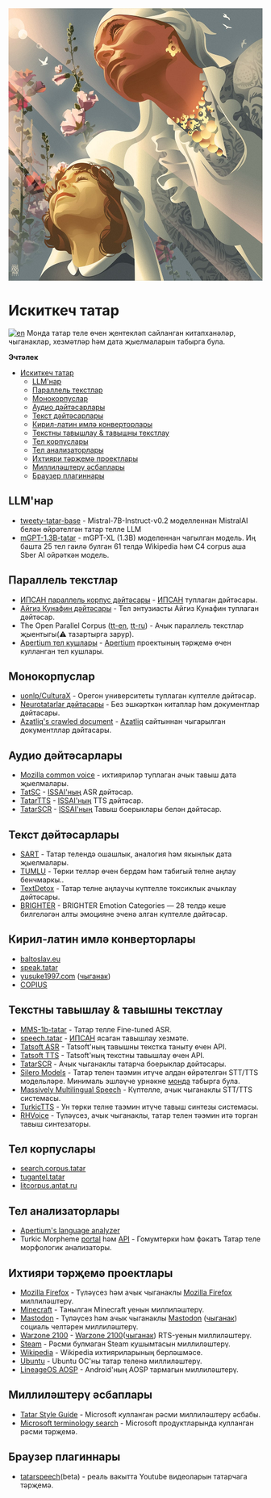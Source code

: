 <div align="left">
	<img width="540" height="540" src="media/logo.jpg" alt="Искиткеч татар">
</div>


# Искиткеч татар
[![en](https://img.shields.io/badge/lang-en-red.svg)](README.md)
Монда татар теле өчен җентекләп сайланган китапханәләр, чыганаклар, хезмәтләр һәм дата җыелмаларын табырга була.


**Эчтәлек**
- [Искиткеч татар](#искиткеч-татар)
  - [LLM'нар](#llmнар)
  - [Параллель текстлар](#параллель-текстлар)
  - [Монокорпуслар](#монокорпуслар)
  - [Аудио дәйтәсарлары](#аудио-дәйтәсарлары)
  - [Текст дәйтәсарлары](#текст-дәйтәсарлары)
  - [Кирил-латин имлә конверторлары](#кирил-латин-имлә-конверторлары)
  - [Текстны тавышлау \& тавышны текстлау](#текстны-тавышлау--тавышны-текстлау)
  - [Тел корпуслары](#тел-корпуслары)
  - [Тел анализаторлары](#тел-анализаторлары)
  - [Ихтияри тәрҗемә проектлары](#ихтияри-тәрҗемә-проектлары)
  - [Миллиләштерү әсбаплары](#миллиләштерү-әсбаплары)
  - [Браузер плагиннары](#браузер-плагиннары)


## LLM'нар
* [tweety-tatar-base](https://huggingface.co/Tweeties/tweety-tatar-base-7b-2024-v1) - Mistral-7B-Instruct-v0.2 моделленнан MistralAI белән өйрәтелгән татар телле LLM
* [mGPT-1.3B-tatar](https://huggingface.co/ai-forever/mGPT-1.3B-tatar) - mGPT-XL (1.3B) моделеннан чагылган модель. Иң башта 25 тел гаилә булган 61 телдә Wikipedia һәм C4 corpus аша Sber AI ойрәткән модель.  


## Параллель текстлар
* [ИПСАН параллель корпус дәйтәсары](https://huggingface.co/datasets/IPSAN/tatar_translation_dataset) - [ИПСАН](https://www.antat.ru/tt/) туплаган дәйтәсары.
* [Айгиз Кунафин дәйтәсары](https://huggingface.co/datasets/AigizK/tatar-russian-parallel-corpora) - Тел энтузиасты Айгиз Кунафин туплаган дәйтәсар.
* The Open Parallel Corpus ([tt-en](https://opus.nlpl.eu/results/tt&en/corpus-result-table), [tt-ru](https://opus.nlpl.eu/results/tt&ru/corpus-result-table)) - Ачык параллель текстлар җыентыгы(⚠ тазартырга зарур).
* [Apertium тел кушлары](https://github.com/apertium/apertium-tat-rus) - [Apertium](https://www.apertium.org/index.rus.html) проектының тәрҗемә өчен кулланган тел кушлары.


## Монокорпуслар
* [uonlp/CulturaX](https://huggingface.co/datasets/uonlp/CulturaX) - Орегон университеты туплаган күптелле дәйтәсар.
* [Neurotatarlar дәйтасары](https://huggingface.co/datasets/yasalma/tt-structured-content) - Без эшкәрткән китаплар һәм документлар дәйтасары.
* [Azatliq's crawled document](https://huggingface.co/datasets/veryrealtatarperson/tt-azatliq-crawl) - [Azatliq](https://www.azatliq.org/) сайтыннан чыгарылган документллар дәйтасары.


## Аудио дәйтәсарлары
* [Mozilla common voice](https://commonvoice.mozilla.org/tt/datasets) - ихтияриләр туплаган ачык тавыш дата җыелмалары.
* [TatSC](https://github.com/IS2AI/Soyle?tab=readme-ov-file#available-languages) - [ISSAI'ның](https://issai.nu.edu.kz/issai-datasets/) ASR дәйтәсар.
* [TatarTTS](https://huggingface.co/datasets/issai/TatarTTS) - [ISSAI'ның](https://issai.nu.edu.kz/issai-datasets/) TTS дәйтәсар.
* [TatarSCR](https://huggingface.co/datasets/issai/TatarTTS) - [ISSAI'ның](https://issai.nu.edu.kz/issai-datasets/) Тавыш боерыклары белән дәйтәсар.
  

## Текст дәйтәсарлары
* [SART](https://github.com/tat-nlp/SART) - Татар телендә ошашлык, аналогия һәм якынлык дата җыелмалары.
*  [TUMLU](https://github.com/ceferisbarov/TUMLU) - Төрки телләр өчен бердәм һәм табигый телне аңлау бенчмаркы..
* [TextDetox](https://huggingface.co/datasets/textdetox/multilingual_toxicity_dataset) - Татар телне аңлаучы күптелле токсиклык ачыклау дәйтәсары.
* [BRIGHTER](https://huggingface.co/datasets/brighter-dataset/BRIGHTER-emotion-categories) - BRIGHTER Emotion Categories — 28 телдә кеше билгеләгән алты эмоцияне эченә алган күптелле дәйтәсар.


## Кирил-латин имлә конверторлары
* [baltoslav.eu](https://baltoslav.eu/lat/index.php)
* [speak.tatar](https://speak.tatar/en/lang/converter/tat/latin/cyrillic/)
* [yusuke1997.com](https://yusuke1997.com/tatar) ([чыганак](https://github.com/yusuke1997/translit_tt))
* [COPIUS](https://www.copius.eu/trtr.php?lang=tat)


## Текстны тавышлау & тавышны текстлау
* [MMS-1b-tatar](https://huggingface.co/AigizK/wav2vec2-large-mms-1b-tatar) - Татар телле Fine-tuned ASR.
* [speech.tatar](https://speech.tatar/) - [ИПСАН](https://www.antat.ru/tt/) ясаган тавышлау хезмәте.
* [Tatsoft ASR](https://tat-asr.api.translate.tatar/docs) - Tatsoft'ның тавышны текстка таныту өчен API.
* [Tatsoft TTS](https://tat-tts.api.translate.tatar/docs) - Tatsoft'ның текстны тавышлау өчен API.
* [TatarSCR](https://github.com/IS2AI/TatarSCR) - Ачык чыганаклы татарча боерыклар дәйтәсары.
* [Silero Models](https://github.com/snakers4/silero-models?tab=readme-ov-file#cyrillic-languages) - Татар телен таэмин итүче алдан өйрәтелгән STT/TTS модельләре. Минималь эшләүче урнәкне [монда](https://colab.research.google.com/drive/1hsn_Liy19eu17mb9qEQhM2GMEBxzcAP-#scrollTo=7b9e704a) табырга була.
* [Massively Multilingual Speech](https://huggingface.co/spaces/mms-meta/MMS) - Күптелле, ачык чыганаклы STT/TTS системасы.
* [TurkicTTS](https://github.com/IS2AI/TurkicTTS) - Ун төрки телне таэмин итүче тавыш синтезы системасы.
* [RHVoice](https://github.com/RHVoice/RHVoice) - Түләүсез, ачык чыганаклы, татар телен тәэмин итә торган тавыш синтезаторы.


## Тел корпуслары
* [search.corpus.tatar](https://search.corpus.tatar/index.php?of=search/search.php)
* [tugantel.tatar](https://tugantel.tatar/?lang=tt)
* [litcorpus.antat.ru](https://litcorpus.antat.ru/index_tt.html)


## Тел анализаторлары
* [Apertium's language analyzer](https://github.com/apertium/apertium-tat)
* Turkic Morpheme [portal](http://modmorph.turklang.net/tt/) һәм [API](http://modmorph.turklang.net/api/?language=16) - Гомумтөрки һәм фәкатъ Татар теле морфологик анализаторы.


## Ихтияри тәрҗемә проектлары
* [Mozilla Firefox](https://pontoon.mozilla.org/tt/) - Түләүсез һәм ачык чыганаклы [Mozilla Firefox](https://www.mozilla.org/) миллиләштерү.
* [Minecraft](https://crowdin.com/project/minecraft/tt-RU) - Танылган Minecraft уенын миллиләштерү.
* [Mastodon](https://crowdin.com/project/mastodon/tt-RU) - Түләүсез һәм ачык чыганаклы [Mastodon](https://joinmastodon.org/) ([чыганак](https://github.com/mastodon)) социаль челтәрен миллиләштерү.
* [Warzone 2100](https://crowdin.com/project/warzone2100/tt-RU) - [Warzone 2100](https://wz2100.net/)([чыганак](https://github.com/Warzone2100/warzone2100)) RTS-уенын миллиләштерү.
* [Steam](https://github.com/Amirhan-Taipovjan-Greatest-I/unofficial-tatar-steam-translations) - Рәсми булмаган Steam кушымтасын миллиләштерү.
* [Wikipedia](https://t.me/wugtat) - Wikipedia ихтияриларының берләшмәсе.
* [Ubuntu](https://launchpad.net/~ubuntu-l10n-tt) - Ubuntu ОС'ны татар теленә миллиләштерү.
* [LineageOS AOSP](https://crowdin.com/project/lineageos-aosp/tt-RU) - Android'ның AOSP тармагын миллиләштерү.


## Миллиләштерү әсбаплары
* [Tatar Style Guide](https://download.microsoft.com/download/4/8/2/4825b7b4-fda5-4f66-b475-0cc6a6b4e13f/tat-rus-styleguide.pdf) - Microsoft кулланган рәсми миллиләштерү әсбабы.
* [Microsoft terminology search](https://msit.powerbi.com/view?r=eyJrIjoiODJmYjU4Y2YtM2M0ZC00YzYxLWE1YTktNzFjYmYxNTAxNjQ0IiwidCI6IjcyZjk4OGJmLTg2ZjEtNDFhZi05MWFiLTJkN2NkMDExZGI0NyIsImMiOjV9) - Microsoft продуктларында кулланган рәсми тәрҗемә.


## Браузер плагиннары
* [tatarspeech](https://tatarspeech.dtc.tatar/)(beta) - реаль вакытта Youtube видеоларын татарчага тәрҗемә. 